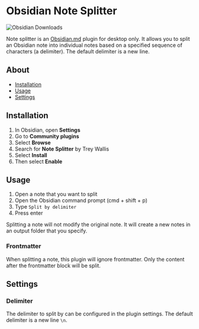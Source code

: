 # Obsidian Note Splitter

![Obsidian Downloads](https://img.shields.io/badge/dynamic/json?logo=obsidian&color=%23483699&label=downloads&query=%24%5B%22note-splitter%22%5D.downloads&url=https%3A%2F%2Fraw.githubusercontent.com%2Fobsidianmd%2Fobsidian-releases%2Fmaster%2Fcommunity-plugin-stats.json)

Note splitter is an [Obsidian.md](https://obsidian.md) plugin for desktop only. It allows you to split an Obsidian note into individual notes based on a specified sequence of characters (a delimiter). The default delimiter is a new line.

## About

-   [Installation](#installation)
-   [Usage](#usage)
-   [Settings](#settings)

## Installation

1. In Obsidian, open **Settings**
2. Go to **Community plugins**
3. Select **Browse**
4. Search for **Note Splitter** by Trey Wallis
5. Select **Install**
6. Then select **Enable**

## Usage

1. Open a note that you want to split
2. Open the Obsidian command prompt (cmd + shift + p)
3. Type `Split by delimiter`
4. Press enter

Splitting a note will not modify the original note. It will create a new notes in an output folder that you specify.

### Frontmatter

When splitting a note, this plugin will ignore frontmatter. Only the content after the frontmatter block will be split.

## Settings

### Delimiter

The delimiter to split by can be configured in the plugin settings. The default delimiter is a new line `\n`.
